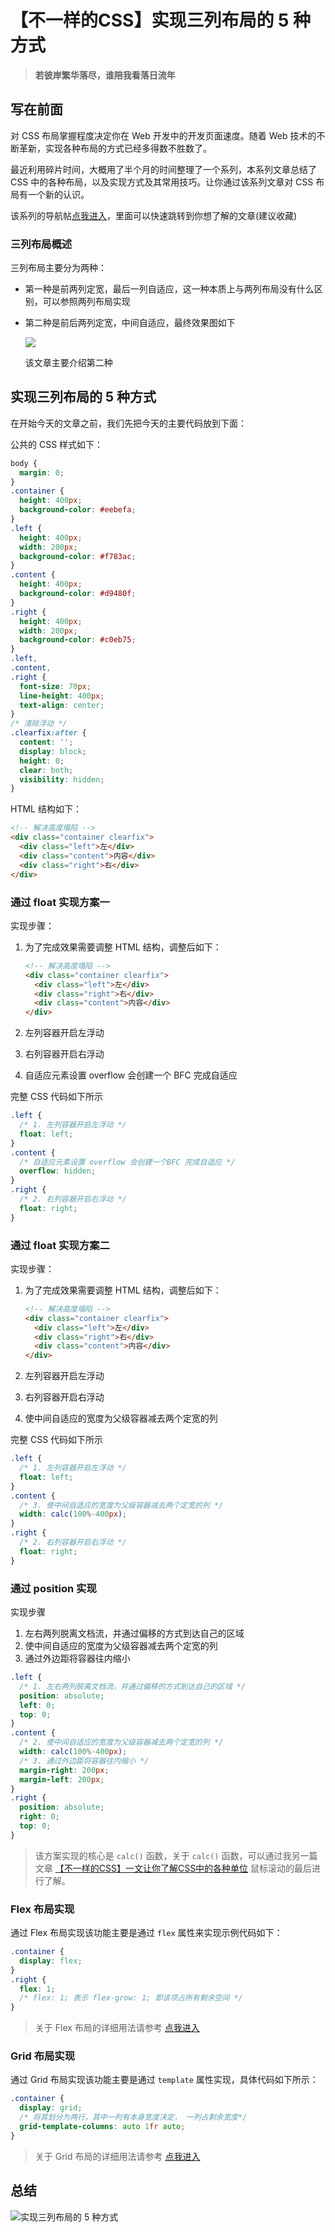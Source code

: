 # 【不一样的CSS】实现三列布局的 5 种方式

> **若彼岸繁华落尽，谁陪我看落日流年**


## 写在前面

对 CSS 布局掌握程度决定你在 Web 开发中的开发页面速度。随着 Web 技术的不断革新，实现各种布局的方式已经多得数不胜数了。

最近利用碎片时间，大概用了半个月的时间整理了一个系列，本系列文章总结了 CSS 中的各种布局，以及实现方式及其常用技巧。让你通过该系列文章对 CSS 布局有一个新的认识。

该系列的导航帖[点我进入](https://juejin.cn/post/6963251091035291656/)，里面可以快速跳转到你想了解的文章(建议收藏)

### 三列布局概述

三列布局主要分为两种：

- 第一种是前两列定宽，最后一列自适应，这一种本质上与两列布局没有什么区别，可以参照两列布局实现[]()

- 第二种是前后两列定宽，中间自适应，最终效果图如下

  ![](http://img.seecode.cc//picgo/%E3%80%90%E4%B8%8D%E4%B8%80%E6%A0%B7%E7%9A%84css%E3%80%91%E5%AE%9E%E7%8E%B0%E4%B8%89%E5%88%97%E5%B8%83%E5%B1%80.gif)

  该文章主要介绍第二种

## 实现三列布局的 5 种方式

在开始今天的文章之前，我们先把今天的主要代码放到下面：

公共的 CSS 样式如下：

```css
body {
  margin: 0;
}
.container {
  height: 400px;
  background-color: #eebefa;
}
.left {
  height: 400px;
  width: 200px;
  background-color: #f783ac;
}
.content {
  height: 400px;
  background-color: #d9480f;
}
.right {
  height: 400px;
  width: 200px;
  background-color: #c0eb75;
}
.left,
.content,
.right {
  font-size: 70px;
  line-height: 400px;
  text-align: center;
}
/* 清除浮动 */
.clearfix:after {
  content: '';
  display: block;
  height: 0;
  clear: both;
  visibility: hidden;
}
```

HTML 结构如下：

```html
<!-- 解决高度塌陷 -->
<div class="container clearfix">
  <div class="left">左</div>
  <div class="content">内容</div>
  <div class="right">右</div>
</div>
```

### 通过 float 实现方案一

实现步骤：

1. 为了完成效果需要调整 HTML 结构，调整后如下：

   ```html
   <!-- 解决高度塌陷 -->
   <div class="container clearfix">
     <div class="left">左</div>
     <div class="right">右</div>
     <div class="content">内容</div>
   </div>
   ```

2. 左列容器开启左浮动

3. 右列容器开启右浮动

4. 自适应元素设置 overflow 会创建一个 BFC 完成自适应

完整 CSS 代码如下所示

```css
.left {
  /* 1. 左列容器开启左浮动 */
  float: left;
}
.content {
  /* 自适应元素设置 overflow 会创建一个BFC 完成自适应 */
  overflow: hidden;
}
.right {
  /* 2. 右列容器开启右浮动 */
  float: right;
}
```

### 通过 float 实现方案二

实现步骤：

1. 为了完成效果需要调整 HTML 结构，调整后如下：

   ```html
   <!-- 解决高度塌陷 -->
   <div class="container clearfix">
     <div class="left">左</div>
     <div class="right">右</div>
     <div class="content">内容</div>
   </div>
   ```

2. 左列容器开启左浮动

3. 右列容器开启右浮动

4. 使中间自适应的宽度为父级容器减去两个定宽的列

完整 CSS 代码如下所示

```css
.left {
  /* 1. 左列容器开启左浮动 */
  float: left;
}
.content {
  /* 3. 使中间自适应的宽度为父级容器减去两个定宽的列 */
  width: calc(100%-400px);
}
.right {
  /* 2. 右列容器开启右浮动 */
  float: right;
}
```

### 通过 position 实现

实现步骤

1. 左右两列脱离文档流，并通过偏移的方式到达自己的区域
2. 使中间自适应的宽度为父级容器减去两个定宽的列
3. 通过外边距将容器往内缩小

```css
.left {
  /* 1. 左右两列脱离文档流，并通过偏移的方式到达自己的区域 */
  position: absolute;
  left: 0;
  top: 0;
}
.content {
  /* 2. 使中间自适应的宽度为父级容器减去两个定宽的列 */
  width: calc(100%-400px);
  /* 3. 通过外边距将容器往内缩小 */
  margin-right: 200px;
  margin-left: 200px;
}
.right {
  position: absolute;
  right: 0;
  top: 0;
}
```

> 该方案实现的核心是 `calc()` 函数，关于 `calc()` 函数，可以通过我另一篇文章 [【不一样的CSS】一文让你了解CSS中的各种单位](https://juejin.cn/post/6964025107685572644) 鼠标滚动的最后进行了解。

### Flex 布局实现

通过 Flex 布局实现该功能主要是通过 `flex` 属性来实现示例代码如下：

```css
.container {
  display: flex;
}
.right {
  flex: 1;
  /* flex: 1; 表示 flex-grow: 1; 即该项占所有剩余空间 */
}
```

> 关于 Flex 布局的详细用法请参考 [点我进入](https://juejin.cn/post/6963250638214365220)

### Grid 布局实现

通过 Grid 布局实现该功能主要是通过 `template` 属性实现，具体代码如下所示：

```css
.container {
  display: grid;
  /* 将其划分为两行，其中一列有本身宽度决定， 一列占剩余宽度*/
  grid-template-columns: auto 1fr auto;
}
```

> 关于 Grid 布局的详细用法请参考 [点我进入](https://juejin.cn/post/6963252773202690055)

## 总结

![]()![实现三列布局的 5 种方式](http://img.seecode.cc//picgo/%E5%AE%9E%E7%8E%B0%E4%B8%89%E5%88%97%E5%B8%83%E5%B1%80%E7%9A%84%205%20%E7%A7%8D%E6%96%B9%E5%BC%8F.png)
